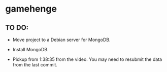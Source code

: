 # gamehenge

## TO DO:

- Move project to a Debian server for MongoDB. 

- Install MongoDB.

- Pickup from 1:38:35 from the video. You may need to resubmit the data from the last commit.
